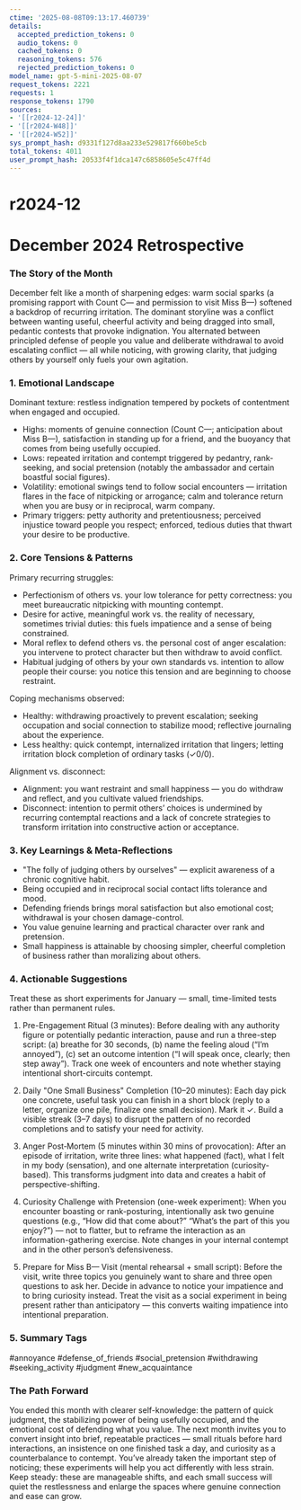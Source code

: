 ```yaml
---
ctime: '2025-08-08T09:13:17.460739'
details:
  accepted_prediction_tokens: 0
  audio_tokens: 0
  cached_tokens: 0
  reasoning_tokens: 576
  rejected_prediction_tokens: 0
model_name: gpt-5-mini-2025-08-07
request_tokens: 2221
requests: 1
response_tokens: 1790
sources:
- '[[r2024-12-24]]'
- '[[r2024-W48]]'
- '[[r2024-W52]]'
sys_prompt_hash: d9331f127d8aa233e529817f660be5cb
total_tokens: 4011
user_prompt_hash: 20533f4f1dca147c6858605e5c47ff4d
---
```

# r2024-12

# December 2024 Retrospective

### The Story of the Month
December felt like a month of sharpening edges: warm social sparks (a promising rapport with Count C— and permission to visit Miss B—) softened a backdrop of recurring irritation. The dominant storyline was a conflict between wanting useful, cheerful activity and being dragged into small, pedantic contests that provoke indignation. You alternated between principled defense of people you value and deliberate withdrawal to avoid escalating conflict — all while noticing, with growing clarity, that judging others by yourself only fuels your own agitation.

### 1. Emotional Landscape
Dominant texture: restless indignation tempered by pockets of contentment when engaged and occupied.

- Highs: moments of genuine connection (Count C—; anticipation about Miss B—), satisfaction in standing up for a friend, and the buoyancy that comes from being usefully occupied.
- Lows: repeated irritation and contempt triggered by pedantry, rank-seeking, and social pretension (notably the ambassador and certain boastful social figures).
- Volatility: emotional swings tend to follow social encounters — irritation flares in the face of nitpicking or arrogance; calm and tolerance return when you are busy or in reciprocal, warm company.
- Primary triggers: petty authority and pretentiousness; perceived injustice toward people you respect; enforced, tedious duties that thwart your desire to be productive.

### 2. Core Tensions & Patterns
Primary recurring struggles:
- Perfectionism of others vs. your low tolerance for petty correctness: you meet bureaucratic nitpicking with mounting contempt.
- Desire for active, meaningful work vs. the reality of necessary, sometimes trivial duties: this fuels impatience and a sense of being constrained.
- Moral reflex to defend others vs. the personal cost of anger escalation: you intervene to protect character but then withdraw to avoid conflict.
- Habitual judging of others by your own standards vs. intention to allow people their course: you notice this tension and are beginning to choose restraint.

Coping mechanisms observed:
- Healthy: withdrawing proactively to prevent escalation; seeking occupation and social connection to stabilize mood; reflective journaling about the experience.
- Less healthy: quick contempt, internalized irritation that lingers; letting irritation block completion of ordinary tasks (✓0/0).

Alignment vs. disconnect:
- Alignment: you want restraint and small happiness — you do withdraw and reflect, and you cultivate valued friendships.
- Disconnect: intention to permit others’ choices is undermined by recurring contemptal reactions and a lack of concrete strategies to transform irritation into constructive action or acceptance.

### 3. Key Learnings & Meta-Reflections
- "The folly of judging others by ourselves" — explicit awareness of a chronic cognitive habit.
- Being occupied and in reciprocal social contact lifts tolerance and mood.
- Defending friends brings moral satisfaction but also emotional cost; withdrawal is your chosen damage-control.
- You value genuine learning and practical character over rank and pretension.
- Small happiness is attainable by choosing simpler, cheerful completion of business rather than moralizing about others.

### 4. Actionable Suggestions
Treat these as short experiments for January — small, time-limited tests rather than permanent rules.

1. Pre-Engagement Ritual (3 minutes): Before dealing with any authority figure or potentially pedantic interaction, pause and run a three-step script: (a) breathe for 30 seconds, (b) name the feeling aloud (“I’m annoyed”), (c) set an outcome intention (“I will speak once, clearly; then step away”). Track one week of encounters and note whether staying intentional short-circuits contempt.

2. Daily "One Small Business" Completion (10–20 minutes): Each day pick one concrete, useful task you can finish in a short block (reply to a letter, organize one pile, finalize one small decision). Mark it ✓. Build a visible streak (3–7 days) to disrupt the pattern of no recorded completions and to satisfy your need for activity.

3. Anger Post‑Mortem (5 minutes within 30 mins of provocation): After an episode of irritation, write three lines: what happened (fact), what I felt in my body (sensation), and one alternate interpretation (curiosity-based). This transforms judgment into data and creates a habit of perspective-shifting.

4. Curiosity Challenge with Pretension (one-week experiment): When you encounter boasting or rank-posturing, intentionally ask two genuine questions (e.g., “How did that come about?” “What’s the part of this you enjoy?”) — not to flatter, but to reframe the interaction as an information-gathering exercise. Note changes in your internal contempt and in the other person’s defensiveness.

5. Prepare for Miss B— Visit (mental rehearsal + small script): Before the visit, write three topics you genuinely want to share and three open questions to ask her. Decide in advance to notice your impatience and to bring curiosity instead. Treat the visit as a social experiment in being present rather than anticipatory — this converts waiting impatience into intentional preparation.

### 5. Summary Tags
#annoyance #defense_of_friends #social_pretension #withdrawing #seeking_activity #judgment #new_acquaintance

### The Path Forward
You ended this month with clearer self-knowledge: the pattern of quick judgment, the stabilizing power of being usefully occupied, and the emotional cost of defending what you value. The next month invites you to convert insight into brief, repeatable practices — small rituals before hard interactions, an insistence on one finished task a day, and curiosity as a counterbalance to contempt. You’ve already taken the important step of noticing; these experiments will help you act differently with less strain. Keep steady: these are manageable shifts, and each small success will quiet the restlessness and enlarge the spaces where genuine connection and ease can grow.